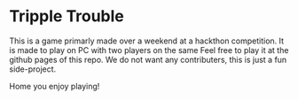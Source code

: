 # Tripple Trouble

This is a game primarly made over a weekend at a hackthon competition. It is made to play on PC with two players on the same  Feel free to play it at the github pages of this repo. We do not want any contributers, this is just a fun side-project. 

Home you enjoy playing!